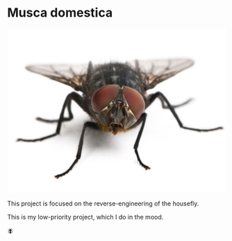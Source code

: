 # Musca domestica

![rexfeatures_1423212a.jpg](/imgstore/rexfeatures_1423212a.jpg)

This project is focused on the reverse-engineering of the housefly.

This is my low-priority project, which I do in the mood.

🪰
